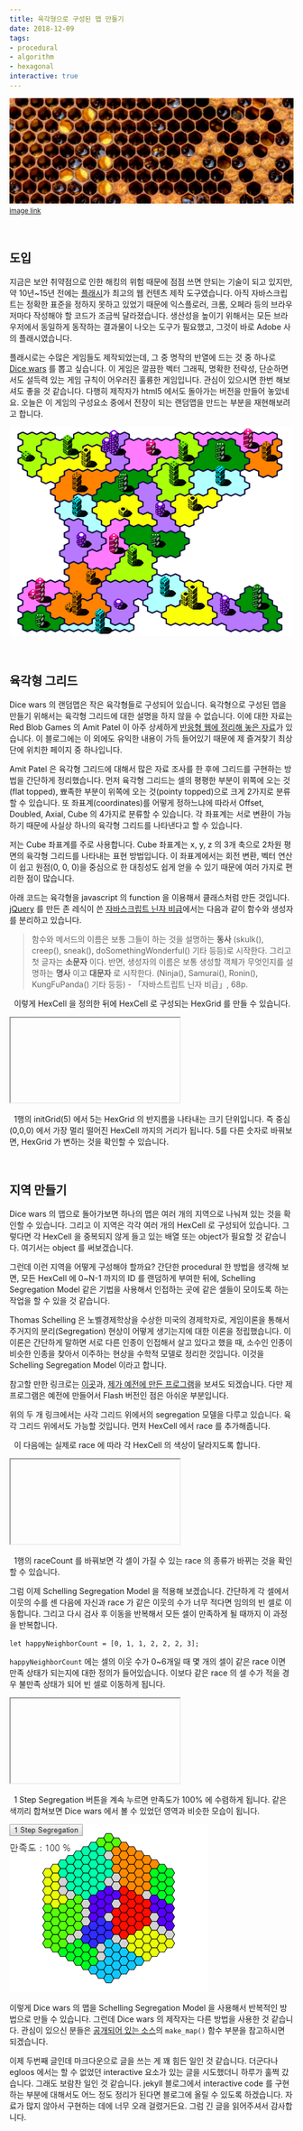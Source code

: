 ```yaml
---
title: 육각형으로 구성된 맵 만들기
date: 2018-12-09
tags:
- procedural
- algorithm
- hexagonal
interactive: true
---
```


![](<../images/hexagonal_map_intro.png>)
<small>[image link](<https://www.honeycolony.com/article/against-flow-hive/>)</small>

&nbsp;

## 도입

지금은 보안 취약점으로 인한 해킹의 위험 때문에 점점 쓰면 안되는 기술이 되고 있지만, 약 10년~15년 전에는 [플래시](<https://en.wikipedia.org/wiki/Adobe_Flash>)가 최고의 웹 컨텐츠 제작 도구였습니다. 아직 자바스크립트는 정확한 표준을 정하지 못하고 있었기 때문에 익스플로러, 크롬, 오페라 등의 브라우저마다 작성해야 할 코드가 조금씩 달라졌습니다. 생산성을 높이기 위해서는 모든 브라우저에서 동일하게 동작하는 결과물이 나오는 도구가 필요했고, 그것이 바로 Adobe 사의 플래시였습니다.

플래시로는 수많은 게임들도 제작되었는데, 그 중 명작의 반열에 드는 것 중 하나로 [Dice wars](<https://www.gamedesign.jp/games/dicewars/>) 를 뽑고 싶습니다. 이 게임은 깔끔한 벡터 그래픽, 명확한 전략성, 단순하면서도 설득력 있는 게임 규칙이 어우러진 훌륭한 게임입니다. 관심이 있으시면 한번 해보셔도 좋을 것 같습니다. 다행히 제작자가 html5 에서도 돌아가는 버전을 만들어 놓았네요. 오늘은 이 게임의 구성요소 중에서 전장이 되는 랜덤맵을 만드는 부분을 재현해보려고 합니다.

![](<../images/hexagonal_map_0.png>)

&nbsp;

## 육각형 그리드

Dice wars 의 랜덤맵은 작은 육각형들로 구성되어 있습니다. 육각형으로 구성된 맵을 만들기 위해서는 육각형 그리드에 대한 설명을 하지 않을 수 없습니다. 이에 대한 자료는 Red Blob Games 의 Amit Patel 이 아주 상세하게 [반응형 웹에 정리해 놓은 자료](<https://www.redblobgames.com/grids/hexagons/>)가 있습니다. 이 블로그에는 이 외에도 유익한 내용이 가득 들어있기 때문에 제 즐겨찾기 최상단에 위치한 페이지 중 하나입니다.

Amit Patel 은 육각형 그리드에 대해서 많은 자료 조사를 한 후에 그리드를 구현하는 방법을 간단하게 정리했습니다. 먼저 육각형 그리드는 셀의 평평한 부분이 위쪽에 오는 것(flat topped), 뾰족한 부분이 위쪽에 오는 것(pointy topped)으로 크게 2가지로 분류할 수 있습니다. 또 좌표계(coordinates)를 어떻게 정하느냐에 따라서 Offset, Doubled, Axial, Cube 의 4가지로 분류할 수 있습니다. 각 좌표계는 서로 변환이 가능하기 때문에 사실상 하나의 육각형 그리드를 나타낸다고 할 수 있습니다.

저는 Cube 좌표계를 주로 사용합니다. Cube 좌표계는 x, y, z 의 3개 축으로 2차원 평면의 육각형 그리드를 나타내는 표현 방법입니다. 이 좌표계에서는 회전 변환, 벡터 연산이 쉽고 원점(0, 0, 0)을 중심으로 한 대칭성도 쉽게 얻을 수 있기 때문에 여러 가지로 편리한 점이 많습니다.

아래 코드는 육각형을 javascript 의 function 을 이용해서 클래스처럼 만든 것입니다. [jQuery](<https://jquery.com/>) 를 만든 존 레식이 쓴 [자바스크립트 닌자 비급](<https://www.aladin.co.kr/shop/wproduct.aspx?ItemId=38913750>)에서는 다음과 같이 함수와 생성자를 분리하고 있습니다.
> 함수와 메서드의 이름은 보통 그들이 하는 것을 설명하는 **동사** (skulk(), creep(), sneak(), doSomethingWonderful() 기타 등등)로 시작한다. 그리고 첫 글자는 **소문자** 이다. 반면, 생성자의 이름은 보통 생성할 객체가 무엇인지를 설명하는 **명사** 이고 **대문자** 로 시작한다. (Ninja(), Samurai(), Ronin(), KungFuPanda() 기타 등등)  - 「자바스트립트 닌자 비급」, 68p.

<div>
<textarea id='hex_0' height='10' style='display:none;'>
function HexCell(x, y, z) {
    this._x = x;
    this._y = y;
    this._z = z;
}

// x=1, y=2, z=3 좌표를 가지는 HexCell 을 생성합니다.
let hexCell = new HexCell(1, 2, 3);</textarea>
</div>
<script>
    (function() {
        let editor = CodeMirror.fromTextArea(document.getElementById('hex_0'), {
            mode: 'javascript',
            lineNumbers: true,
            theme: 'monokai',
            readOnly: true
        });
    })();
</script>
&nbsp;
이렇게 HexCell 을 정의한 뒤에 HexCell 로 구성되는 HexGrid 를 만들 수 있습니다.

<div>
<textarea id='hex_1' style='display:none;'>
let hexGrid = initGrid(5);
drawGrid(hexGrid);

function HexCell(x, y, z) {
    this._x = x;
    this._y = y;
    this._z = z;
}

function initGrid(mapSize) {
    mapSize = Math.max(1, mapSize);
    let gridArray = [];
    let cnt = 0;

    for (let i = -mapSize; i < mapSize + 1; i += 1) {
        for (let j = -mapSize; j < mapSize + 1; j += 1) {
            for (let k = -mapSize; k < mapSize + 1; k += 1) {
                if (i + j + k == 0) {
                    gridArray.push(new HexCell(i, j, k));
                    cnt += 1;
                }
            }
        }
    }

    return gridArray;
}

function drawGrid(gridArray) {
    let edgeLength = 13;
    let edgeW = edgeLength * 3 / 2;
    let edgeH = edgeLength * Math.sqrt(3) / 2;

    let previewFrame = document.getElementById('hex_1_preview');
    let preview = previewFrame.contentDocument ||  previewFrame.contentWindow.document;
    let canvas = preview.getElementById('hex_1_canvas');
    canvas.width = canvas.width;
    let ctx = canvas.getContext('2d');
    ctx.fillStyle = 'lightgray';
    let x, y, z;
    let posX, posY;
    let centerX = canvas.width / 2;
    let centerY = canvas.height / 2;

    for (let i = 0; i < gridArray.length; i++) {
        [x, y, z] = [gridArray[i]._x, gridArray[i]._y, gridArray[i]._z];
        posX = x * edgeW + centerX;
        posY = (-y + z) * edgeH + centerY;

        ctx.moveTo(posX + Math.cos(0) * edgeLength,
                   posY + Math.sin(0) * edgeLength);
        for (let j = 1; j <= 6; j++) {
            ctx.lineTo(posX + Math.cos(j / 6 * (Math.PI * 2)) * edgeLength,
                       posY + Math.sin(j / 6 * (Math.PI * 2)) * edgeLength);
        }
        ctx.fill();
        ctx.stroke();
    }
}
</textarea>
<iframe id='hex_1_preview' class='previewOutside'>
</iframe>
</div>
<script>
    (function() {
        let delay;
        let editor = CodeMirror.fromTextArea(document.getElementById('hex_1'), {
            mode: 'javascript',
            lineNumbers: true,
            lineWrapping: true,
            theme: 'monokai',
            foldGutter: true,
            gutters: ["CodeMirror-linenumbers", "CodeMirror-foldgutter"]
        });
        editor.foldCode(CodeMirror.Pos(9, 0));
        editor.foldCode(CodeMirror.Pos(28, 0));
        editor.on("change", function() {
            clearTimeout(delay);
            delay = setTimeout(updatePreview, 300);
        });
        function updatePreview() {
            let previewFrame = document.getElementById('hex_1_preview');
            let preview = previewFrame.contentDocument ||  previewFrame.contentWindow.document;
            let canvas;

            if (preview.getElementById('hex_1_canvas')) {
                canvas = preview.getElementById('hex_1_canvas');
            }
            else {
                canvas = document.createElement('canvas');
                canvas.id = 'hex_1_canvas';
                preview.body.appendChild(canvas);
                canvas.width = preview.body.offsetWidth;
                canvas.height = preview.body.offsetHeight;
            }

            eval(editor.getValue());
        }
        setTimeout(updatePreview, 300);
    })();
</script>

&nbsp;
1행의 initGrid(5) 에서 5는 HexGrid 의 반지름을 나타내는 크기 단위입니다. 즉 중심(0,0,0) 에서 가장 멀리 떨어진 HexCell 까지의 거리가 됩니다. 5를 다른 숫자로 바꿔보면, HexGrid 가 변하는 것을 확인할 수 있습니다.

&nbsp;
## 지역 만들기

Dice wars 의 맵으로 돌아가보면 하나의 맵은 여러 개의 지역으로 나눠져 있는 것을 확인할 수 있습니다. 그리고 이 지역은 각각 여러 개의 HexCell 로 구성되어 있습니다. 그렇다면 각 HexCell 을 중복되지 않게 들고 있는 배열 또는 object가 필요할 것 같습니다. 여기서는 object 를 써보겠습니다.

그런데 이런 지역을 어떻게 구성해야 할까요? 간단한 procedural 한 방법을 생각해 보면, 모든 HexCell 에 0~N-1 까지의 ID 를 랜덤하게 부여한 뒤에, Schelling Segregation Model 같은 기법을 사용해서 인접하는 곳에 같은 셀들이 모이도록 하는 작업을 할 수 있을 것 같습니다.

Thomas Schelling 은 노벨경제학상을 수상한 미국의 경제학자로, 게임이론을 통해서 주거지의 분리(Segregation) 현상이 어떻게 생기는지에 대한 이론을 정립했습니다. 이 이론은 간단하게 말하면 서로 다른 인종이 인접해서 살고 있다고 했을 때, 소수인 인종이 비슷한 인종을 찾아서 이주하는 현상을 수학적 모델로 정리한 것입니다. 이것을 Schelling Segregation Model 이라고 합니다.

참고할 만한 링크로는 [이곳](<http://nifty.stanford.edu/2014/mccown-schelling-model-segregation/>)과, [제가 예전에 만든 프로그램](<https://greentec.github.io/playground/html/Segregation.html>)을 보셔도 되겠습니다. 다만 제 프로그램은 예전에 만들어서 Flash 버전인 점은 아쉬운 부분입니다.

위의 두 개 링크에서는 사각 그리드 위에서의 segregation 모델을 다루고 있습니다. 육각 그리드 위에서도 가능할 것입니다. 먼저 HexCell 에서 race 를 추가해줍니다.

<div>
<textarea id='hex_2' height='10' style='display:none;'>
function HexCell(x, y, z, race) {
    this._x = x;
    this._y = y;
    this._z = z;
    this._race = race;
}</textarea>
</div>
<script>
    (function() {
        let editor = CodeMirror.fromTextArea(document.getElementById('hex_2'), {
            mode: 'javascript',
            lineNumbers: true,
            theme: 'monokai',
            styleSelectedText: true
        });
        editor.markText({line:4, ch:4}, {line:4, ch:22}, {className: "styled-background"});
    })();
</script>
&nbsp;
이 다음에는 실제로 race 에 따라 각 HexCell 의 색상이 달라지도록 합니다.

<div>
<textarea id='hex_3' style='display:none;'>
let raceCount = 5;
let hexGrid = initGrid(5);
drawGrid(hexGrid);

function HexCell(x, y, z, race) {
    this._x = x;
    this._y = y;
    this._z = z;
    this._race = race;
}

function initGrid(mapSize) {
    mapSize = Math.max(1, mapSize);
    let gridArray = [];
    let cnt = 0;

    for (let i = -mapSize; i < mapSize + 1; i += 1) {
        for (let j = -mapSize; j < mapSize + 1; j += 1) {
            for (let k = -mapSize; k < mapSize + 1; k += 1) {
                if (i + j + k == 0) {
                    gridArray.push(new HexCell(i, j, k, Math.floor(Math.random() * raceCount)));
                    cnt += 1;
                }
            }
        }
    }

    return gridArray;
}

function drawGrid(gridArray) {
    let edgeLength = 13;
    let edgeW = edgeLength * 3 / 2;
    let edgeH = edgeLength * Math.sqrt(3) / 2;

    let previewFrame = document.getElementById('hex_3_preview');
    let preview = previewFrame.contentDocument ||  previewFrame.contentWindow.document;
    let canvas = preview.getElementById('hex_3_canvas');
    canvas.width = canvas.width;
    let ctx = canvas.getContext('2d');
    // ctx.fillStyle = 'lightgray';
    let x, y, z;
    let posX, posY;
    let centerX = canvas.width / 2;
    let centerY = canvas.height / 2;

    for (let i = 0; i < gridArray.length; i++) {
        [x, y, z] = [gridArray[i]._x, gridArray[i]._y, gridArray[i]._z];
        posX = x * edgeW + centerX;
        posY = (-y + z) * edgeH + centerY;

        ctx.beginPath();
        if (gridArray[i]._race === 0) {
            ctx.fillStyle = 'lightgray';
        }
        else {
            ctx.fillStyle = `hsl(${Math.floor((gridArray[i]._race - 1) / raceCount * 320)}, 100%, 50%)`;
        }
        ctx.moveTo(posX + Math.cos(0) * edgeLength,
                   posY + Math.sin(0) * edgeLength);
        for (let j = 1; j <= 6; j++) {
            ctx.lineTo(posX + Math.cos(j / 6 * (Math.PI * 2)) * edgeLength,
                       posY + Math.sin(j / 6 * (Math.PI * 2)) * edgeLength);
        }
        ctx.fill();
        ctx.stroke();
        ctx.closePath();
    }
}
</textarea>
<iframe id='hex_3_preview' class='previewOutside'>
</iframe>
</div>
<script>
    (function() {
        let delay;
        let editor = CodeMirror.fromTextArea(document.getElementById('hex_3'), {
            mode: 'javascript',
            lineNumbers: true,
            lineWrapping: true,
            theme: 'monokai',
            foldGutter: true,
            gutters: ["CodeMirror-linenumbers", "CodeMirror-foldgutter"]
        });
        editor.foldCode(CodeMirror.Pos(11, 0));
        editor.foldCode(CodeMirror.Pos(30, 0));
        editor.on("change", function() {
            clearTimeout(delay);
            delay = setTimeout(updatePreview, 300);
        });
        function updatePreview() {
            let previewFrame = document.getElementById('hex_3_preview');
            let preview = previewFrame.contentDocument ||  previewFrame.contentWindow.document;
            let canvas;

            if (preview.getElementById('hex_3_canvas')) {
                canvas = preview.getElementById('hex_3_canvas');
            }
            else {
                canvas = document.createElement('canvas');
                canvas.id = 'hex_3_canvas';
                preview.body.appendChild(canvas);
                canvas.width = preview.body.offsetWidth;
                canvas.height = preview.body.offsetHeight;
            }

            eval(editor.getValue());
        }
        setTimeout(updatePreview, 300);
    })();
</script>

&nbsp;
1행의 raceCount 를 바꿔보면 각 셀이 가질 수 있는 race 의 종류가 바뀌는 것을 확인할 수 있습니다.

그럼 이제 Schelling Segregation Model 을 적용해 보겠습니다. 간단하게 각 셀에서 이웃의 수를 센 다음에 자신과 race 가 같은 이웃의 수가 너무 적다면 임의의 빈 셀로 이동합니다. 그리고 다시 검사 후 이동을 반복해서 모든 셀이 만족하게 될 때까지 이 과정을 반복합니다.

`let happyNeighborCount = [0, 1, 1, 2, 2, 2, 3];`

`happyNeighborCount` 에는 셀의 이웃 수가 0~6개일 때 몇 개의 셀이 같은 race 이면 만족 상태가 되는지에 대한 정의가 들어있습니다. 이보다 같은 race 의 셀 수가 적을 경우 불만족 상태가 되어 빈 셀로 이동하게 됩니다.

<div>
<textarea id='hex_4' style='display:none;'>
let happyNeighborCount = [0, 1, 1, 2, 2, 2, 3];
let neighbors = [[+1, -1, 0], [0, -1, +1], [-1, 0, +1], [-1, +1, 0], [0, +1, -1], [+1, 0, -1]];
let raceCount = 10;
let hexGrid, hexDict;
[hexGrid, hexDict] = initGrid(8);
drawGrid(hexGrid);
initEventListener();

function initEventListener() {
    let previewFrame = document.getElementById('hex_4_preview');
    let preview = previewFrame.contentDocument ||  previewFrame.contentWindow.document;
    let button = preview.getElementById('segregationButton');
    button.addEventListener('click', () => {
        doSegregation();
        drawGrid(hexGrid);
    });
    // button.setAttribute('onClick', 'javascript: doSegregation();');
}

function doSegregation() {
    let neighborCount;
    let sameNeighborCount;
    let satisfied, total;
    let dx, dy, dz;
    let x, y, z;
    let cellString;
    let hexCell;
    let neighborCell;

    let moveCandidate = [];
    let emptyCandidate = [];

    satisfied = 0;
    total = 0;

    for (let i = 0; i < hexGrid.length; i++) {
        hexCell = hexGrid[i];
        if (hexCell._race === 0) {
            emptyCandidate.push(i);
            continue;
        }
        [x, y, z] = [hexCell._x, hexCell._y, hexCell._z];
        neighborCount = 0;
        sameNeighborCount = 0;

        for (let j = 0; j < neighbors.length; j++) {
            dx = x + neighbors[j][0];
            dy = y + neighbors[j][1];
            dz = z + neighbors[j][2];

            cellString = [dx, dy, dz].join('#');
            if (hexDict.hasOwnProperty(cellString)) {
                neighborCell = hexGrid[hexDict[cellString]];

                // do not count empty cell
                if (neighborCell._race !== 0) {
                    neighborCount += 1;

                    if (neighborCell._race === hexCell._race) {
                        sameNeighborCount += 1;
                    }
                }
            }
        }

        if (happyNeighborCount[neighborCount] > sameNeighborCount) {
            moveCandidate.push(i);
        }
        else {
            satisfied += 1;
        }

        total += 1;
    }

    // shuffle
    shuffleArray(moveCandidate);
    shuffleArray(emptyCandidate);

    // move
    for (let i = 0; i < moveCandidate.length; i++) {
        if (emptyCandidate.length === 0) {
            break;
        }

        hexCell = hexGrid[moveCandidate[i]];
        neighborCell = hexGrid[emptyCandidate.pop()];

        neighborCell._race = hexCell._race;
        hexCell._race = 0;
    }

    let previewFrame = document.getElementById('hex_4_preview');
    let preview = previewFrame.contentDocument ||  previewFrame.contentWindow.document;
    let p = preview.getElementById('segregationP');
    p.innerHTML = `만족도 : ${Math.floor(satisfied / total * 10000) / 100} %`;
}

function shuffleArray(array) {
    // from https://stackoverflow.com/a/12646864/2689257
    for (let i = array.length - 1; i > 0; i--) {
        const j = Math.floor(Math.random() * (i + 1));
        [array[i], array[j]] = [array[j], array[i]];
    }
}

function HexCell(x, y, z, race) {
    this._x = x;
    this._y = y;
    this._z = z;
    this._race = race;
}

function initGrid(mapSize) {
    mapSize = Math.max(1, mapSize);
    let gridArray = [];
    let gridDict = {};
    let cellString;
    let cnt = 0;

    for (let i = -mapSize; i < mapSize + 1; i += 1) {
        for (let j = -mapSize; j < mapSize + 1; j += 1) {
            for (let k = -mapSize; k < mapSize + 1; k += 1) {
                if (i + j + k == 0) {
                    gridArray.push(new HexCell(i, j, k, Math.floor(Math.random() * raceCount)));
                    cellString = [i, j, k].join('#');
                    gridDict[cellString] = cnt;
                    cnt += 1;
                }
            }
        }
    }

    return [gridArray, gridDict];
}

function drawGrid(gridArray) {
    let edgeLength = 9;
    let edgeW = edgeLength * 3 / 2;
    let edgeH = edgeLength * Math.sqrt(3) / 2;

    let previewFrame = document.getElementById('hex_4_preview');
    let preview = previewFrame.contentDocument ||  previewFrame.contentWindow.document;
    let canvas = preview.getElementById('hex_4_canvas');
    canvas.width = canvas.width;
    let ctx = canvas.getContext('2d');
    // ctx.fillStyle = 'lightgray';
    let x, y, z;
    let posX, posY;
    let centerX = canvas.width / 2;
    let centerY = canvas.height / 2;

    for (let i = 0; i < gridArray.length; i++) {
        [x, y, z] = [gridArray[i]._x, gridArray[i]._y, gridArray[i]._z];
        posX = x * edgeW + centerX;
        posY = (-y + z) * edgeH + centerY;

        ctx.beginPath();
        if (gridArray[i]._race === 0) {
            ctx.fillStyle = 'lightgray';
        }
        else {
            ctx.fillStyle = `hsl(${Math.floor((gridArray[i]._race - 1) / raceCount * 320)}, 100%, 50%)`;
        }
        ctx.moveTo(posX + Math.cos(0) * edgeLength,
                   posY + Math.sin(0) * edgeLength);
        for (let j = 1; j <= 6; j++) {
            ctx.lineTo(posX + Math.cos(j / 6 * (Math.PI * 2)) * edgeLength,
                       posY + Math.sin(j / 6 * (Math.PI * 2)) * edgeLength);
        }
        ctx.fill();
        ctx.stroke();
        ctx.closePath();
    }
}
</textarea>
<iframe id='hex_4_preview' class='previewOutside'>
</iframe>
</div>
<script>
    (function() {
        let delay;
        let editor = CodeMirror.fromTextArea(document.getElementById('hex_4'), {
            mode: 'javascript',
            lineNumbers: true,
            lineWrapping: true,
            theme: 'monokai',
            foldGutter: true,
            gutters: ["CodeMirror-linenumbers", "CodeMirror-foldgutter"]
        });
        editor.foldCode(CodeMirror.Pos(8, 0));
        editor.foldCode(CodeMirror.Pos(19, 0));
        editor.foldCode(CodeMirror.Pos(98, 0));
        editor.foldCode(CodeMirror.Pos(113, 0));
        editor.foldCode(CodeMirror.Pos(136, 0));
        editor.on("change", function() {
            clearTimeout(delay);
            delay = setTimeout(updatePreview, 300);
        });
        function updatePreview() {
            let previewFrame = document.getElementById('hex_4_preview');
            let preview = previewFrame.contentDocument ||  previewFrame.contentWindow.document;
            let canvas;
            let button;
            let p;

            if (preview.getElementById('hex_4_canvas')) {
                canvas = preview.getElementById('hex_4_canvas');
            }
            else {
                canvas = document.createElement('canvas');
                canvas.id = 'hex_4_canvas';
                preview.body.appendChild(canvas);
                canvas.width = preview.body.offsetWidth;
                canvas.height = preview.body.offsetHeight;

                button = document.createElement('button');
                button.style.position = 'absolute';
                button.style.left = '0px';
                button.style.top = '0px';
                button.id = 'segregationButton';
                button.innerHTML = '1 Step Segregation';
                preview.body.appendChild(button);

                p = document.createElement('p');
                p.style.position = 'absolute';
                p.style.left = '0px';
                p.style.top = '15px';
                p.id = 'segregationP';
                preview.body.appendChild(p);
            }

            eval(editor.getValue());
        }
        setTimeout(updatePreview, 300);
    })();
</script>

&nbsp;
1 Step Segregation 버튼을 계속 누르면 만족도가 100% 에 수렴하게 됩니다. 같은 색끼리 합쳐보면 Dice wars 에서 볼 수 있었던 영역과 비슷한 모습이 됩니다.

![](<../images/hexagonal_map_1.png>)

이렇게 Dice wars 의 맵을 Schelling Segregation Model 을 사용해서 반복적인 방법으로 만들 수 있습니다. 그런데 Dice wars 의 제작자는 다른 방법을 사용한 것 같습니다. 관심이 있으신 분들은 [공개되어 있는 소스](<https://www.gamedesign.jp/games/dicewars/game.js>)의 `make_map()` 함수 부분을 참고하시면 되겠습니다.

이제 두번째 글인데 마크다운으로 글을 쓰는 게 꽤 힘든 일인 것 같습니다. 더군다나 egloos 에서는 할 수 없었던 interactive 요소가 있는 글을 시도했더니 하루가 훌쩍 갔습니다. 그래도 보람찬 일인 것 같습니다. jekyll 블로그에서 interactive code 를 구현하는 부분에 대해서도 어느 정도 정리가 된다면 블로그에 올릴 수 있도록 하겠습니다. 자료가 많지 않아서 구현하는 데에 너무 오래 걸렸거든요. 그럼 긴 글을 읽어주셔서 감사합니다.

&nbsp;
